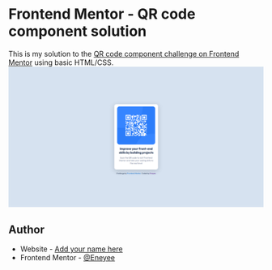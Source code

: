 # Frontend Mentor - QR code component solution

This is my solution to the [QR code component challenge on Frontend Mentor](https://www.frontendmentor.io/challenges/qr-code-component-iux_sIO_H) using basic HTML/CSS. 
![](/design/screenshot.png)

## Author

- Website - [Add your name here](https://www.your-site.com)
- Frontend Mentor - [@Eneyee](https://www.frontendmentor.io/profile/Eneyee)